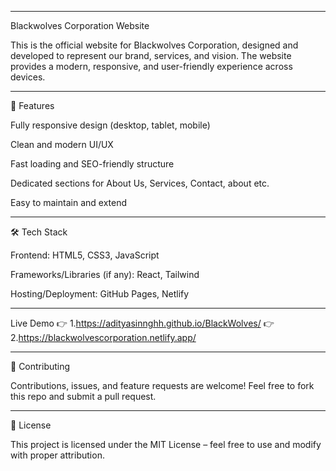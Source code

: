 
---

Blackwolves Corporation Website

This is the official website for Blackwolves Corporation, designed and developed to represent our brand, services, and vision. The website provides a modern, responsive, and user-friendly experience across devices.


---
 
🚀 Features

Fully responsive design (desktop, tablet, mobile)

Clean and modern UI/UX

Fast loading and SEO-friendly structure

Dedicated sections for About Us, Services, Contact, about etc.

Easy to maintain and extend



---

🛠️ Tech Stack

Frontend: HTML5, CSS3, JavaScript

Frameworks/Libraries (if any): React, Tailwind

Hosting/Deployment: GitHub Pages, Netlify


---

Live Demo 👉 1.https://adityasinnghh.github.io/BlackWolves/
          👉 2.https://blackwolvescorporation.netlify.app/





---

🤝 Contributing

Contributions, issues, and feature requests are welcome!
Feel free to fork this repo and submit a pull request.


---

📜 License

This project is licensed under the MIT License – feel free to use and modify with proper attribution.


